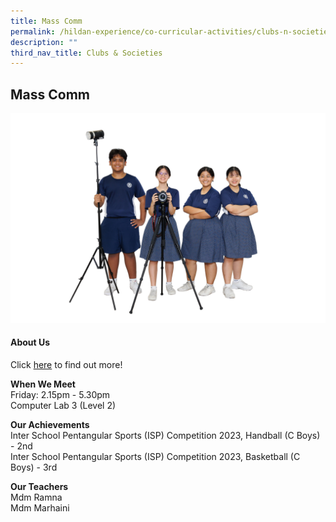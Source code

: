 ```yaml
---
title: Mass Comm
permalink: /hildan-experience/co-curricular-activities/clubs-n-societies/mass-comm/
description: ""
third_nav_title: Clubs & Societies
---
```

Mass Comm
---------

![](/images/Hildan%20Experience/CCA/mass%20comm.jpg)


#### About Us

Click&nbsp;[here](/files/CCA/masscom.pdf)&nbsp;to find out more!

**When We Meet** <br>
Friday: 2.15pm - 5.30pm<br>
Computer Lab 3 (Level 2)<br>


**Our Achievements**<br>
Inter School Pentangular Sports (ISP) Competition 2023, Handball (C Boys) - 2nd <br>
Inter School Pentangular Sports (ISP) Competition 2023, Basketball (C Boys) - 3rd <br>

**Our Teachers** <br>
Mdm Ramna  
Mdm Marhaini